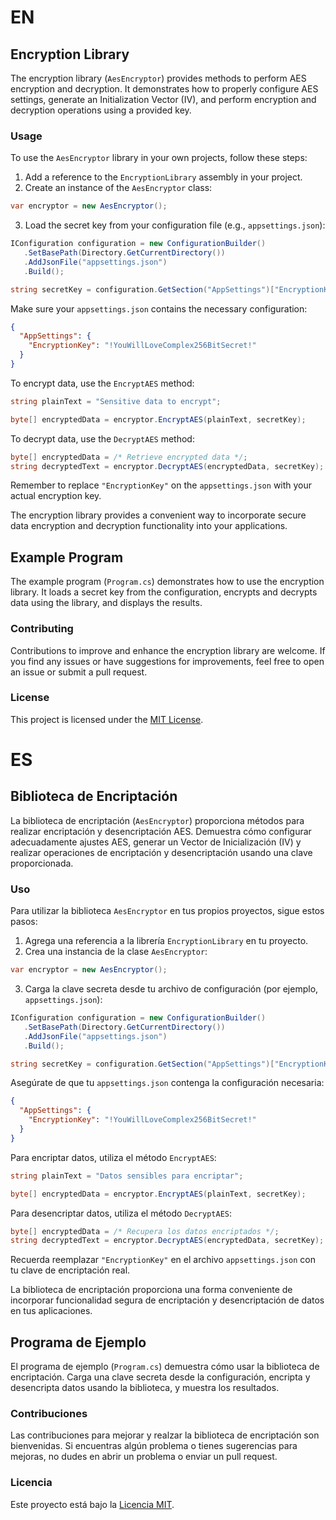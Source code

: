 # EN
## Encryption Library

The encryption library (`AesEncryptor`) provides methods to perform AES encryption and decryption. It demonstrates how to properly configure AES settings, generate an Initialization Vector (IV), and perform encryption and decryption operations using a provided key.

### Usage

To use the `AesEncryptor` library in your own projects, follow these steps:

1. Add a reference to the `EncryptionLibrary` assembly in your project.
2. Create an instance of the `AesEncryptor` class:

```csharp
var encryptor = new AesEncryptor();
```

3. Load the secret key from your configuration file (e.g., `appsettings.json`):

```csharp
IConfiguration configuration = new ConfigurationBuilder()
   .SetBasePath(Directory.GetCurrentDirectory())
   .AddJsonFile("appsettings.json")
   .Build();

string secretKey = configuration.GetSection("AppSettings")["EncryptionKey"];
```

Make sure your `appsettings.json` contains the necessary configuration:

```json
{
  "AppSettings": {
    "EncryptionKey": "!YouWillLoveComplex256BitSecret!"
  }
}
```

To encrypt data, use the `EncryptAES` method:

```csharp
string plainText = "Sensitive data to encrypt";

byte[] encryptedData = encryptor.EncryptAES(plainText, secretKey);
```

To decrypt data, use the `DecryptAES` method:

```csharp
byte[] encryptedData = /* Retrieve encrypted data */;
string decryptedText = encryptor.DecryptAES(encryptedData, secretKey);
```

Remember to replace `"EncryptionKey"` on the `appsettings.json` with your actual encryption key.

The encryption library provides a convenient way to incorporate secure data encryption and decryption functionality into your applications.

## Example Program

The example program (`Program.cs`) demonstrates how to use the encryption library. It loads a secret key from the configuration, encrypts and decrypts data using the library, and displays the results.

### Contributing

Contributions to improve and enhance the encryption library are welcome. If you find any issues or have suggestions for improvements, feel free to open an issue or submit a pull request.

### License

This project is licensed under the [MIT License](LICENSE).

# ES

## Biblioteca de Encriptación

La biblioteca de encriptación (`AesEncryptor`) proporciona métodos para realizar encriptación y desencriptación AES. Demuestra cómo configurar adecuadamente ajustes AES, generar un Vector de Inicialización (IV) y realizar operaciones de encriptación y desencriptación usando una clave proporcionada.

### Uso

Para utilizar la biblioteca `AesEncryptor` en tus propios proyectos, sigue estos pasos:

1. Agrega una referencia a la librería `EncryptionLibrary` en tu proyecto.
2. Crea una instancia de la clase `AesEncryptor`:

```csharp
var encryptor = new AesEncryptor();
```

3. Carga la clave secreta desde tu archivo de configuración (por ejemplo, `appsettings.json`):

```csharp
IConfiguration configuration = new ConfigurationBuilder()
   .SetBasePath(Directory.GetCurrentDirectory())
   .AddJsonFile("appsettings.json")
   .Build();

string secretKey = configuration.GetSection("AppSettings")["EncryptionKey"];
```

Asegúrate de que tu `appsettings.json` contenga la configuración necesaria:

```json
{
  "AppSettings": {
    "EncryptionKey": "!YouWillLoveComplex256BitSecret!"
  }
}
```

Para encriptar datos, utiliza el método `EncryptAES`:

```csharp
string plainText = "Datos sensibles para encriptar";

byte[] encryptedData = encryptor.EncryptAES(plainText, secretKey);
```

Para desencriptar datos, utiliza el método `DecryptAES`:

```csharp
byte[] encryptedData = /* Recupera los datos encriptados */;
string decryptedText = encryptor.DecryptAES(encryptedData, secretKey);
```

Recuerda reemplazar `"EncryptionKey"` en el archivo `appsettings.json` con tu clave de encriptación real.

La biblioteca de encriptación proporciona una forma conveniente de incorporar funcionalidad segura de encriptación y desencriptación de datos en tus aplicaciones.

## Programa de Ejemplo

El programa de ejemplo (`Program.cs`) demuestra cómo usar la biblioteca de encriptación. Carga una clave secreta desde la configuración, encripta y desencripta datos usando la biblioteca, y muestra los resultados.

### Contribuciones

Las contribuciones para mejorar y realzar la biblioteca de encriptación son bienvenidas. Si encuentras algún problema o tienes sugerencias para mejoras, no dudes en abrir un problema o enviar un pull request.

### Licencia

Este proyecto está bajo la [Licencia MIT](LICENSE).

